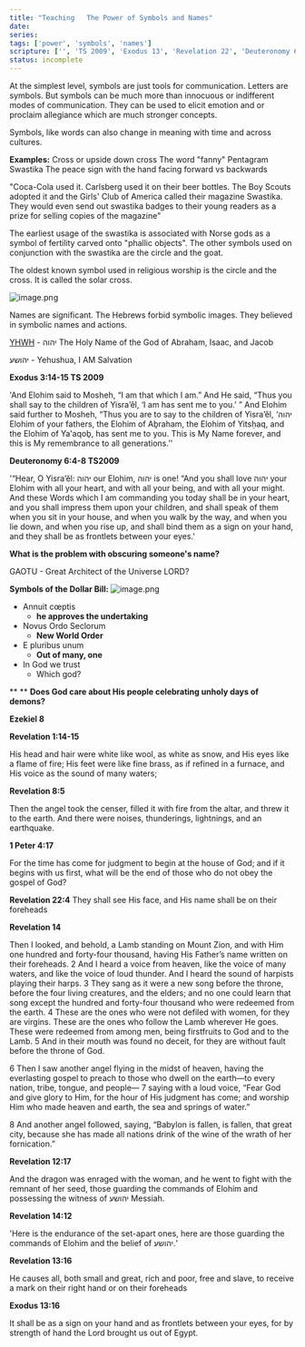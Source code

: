 ```yaml
---
title: "Teaching   The Power of Symbols and Names"
date: 
series: 
tags: ['power', 'symbols', 'names']
scripture: ['', 'TS 2009', 'Exodus 13', 'Revelation 22', 'Deuteronomy 6', 'Deuteronomy 6:4-8', 'Ezekiel 8', 'Revelation 13', 'Revelation 14', 'Revelation 1:14-15', 'Peter 4', 'Exodus 3:14-15', 'Revelation 12', 'Revelation 8', 'Exodus 3', '1', 'Revelation 1']
status: incomplete
---
```


At the simplest level, symbols are just tools for communication. Letters are symbols. But symbols can be much more than innocuous or indifferent modes of communication. They can be used to elicit emotion and or proclaim allegiance which are much stronger concepts.

Symbols, like words can also change in meaning with time and across cultures.

**Examples:**
Cross or upside down cross
The word "fanny"
Pentagram
Swastika
The peace sign with the hand facing forward vs backwards

"Coca-Cola used it. Carlsberg used it on their beer bottles. The Boy Scouts adopted it and the Girls' Club of America called their magazine Swastika. They would even send out swastika badges to their young readers as a prize for selling copies of the magazine"

The earliest usage of the swastika is associated with Norse gods as a symbol of fertility carved onto "phallic objects". The other symbols used on conjunction with the swastika are the circle and the goat.

The oldest known symbol used in religious worship is the circle and the cross. It is called the solar cross.

![image.png](image-8.png)

Names are significant. The Hebrews forbid symbolic images. They believed in symbolic names and actions.

[YHWH](https://youtu.be/eLrGM26pmM0) - יהוה The Holy Name of the God of Abraham, Isaac, and Jacob

יהושע - Yehushua, I AM Salvation

**Exodus 3:14-15 TS 2009**

'And Elohim said to Mosheh, “I am that which I am.” And He said, “Thus you shall say to the children of Yisra’ĕl, ‘I am has sent me to you.’ ” And Elohim said further to Mosheh, “Thus you are to say to the children of Yisra’ĕl, ‘יהוה Elohim of your fathers, the Elohim of Aḇraham, the Elohim of Yitsḥaq, and the Elohim of Ya‛aqoḇ, has sent me to you. This is My Name forever, and this is My remembrance to all generations.’'

**Deuteronomy 6:4-8 TS2009**

'“Hear, O Yisra’ĕl: יהוה our Elohim, יהוה is one! “And you shall love יהוה your Elohim with all your heart, and with all your being, and with all your might. And these Words which I am commanding you today shall be in your heart, and you shall impress them upon your children, and shall speak of them when you sit in your house, and when you walk by the way, and when you lie down, and when you rise up, and shall bind them as a sign on your hand, and they shall be as frontlets between your eyes.'

**What is the problem with obscuring someone's name?**

GAOTU - Great Architect of the Universe
LORD?

**Symbols of the Dollar Bill:**
![image.png](image-9.png)

- Annuit cœptis
    - **he approves the undertaking**
- Novus Ordo Seclorum
    - **New World Order**
- E pluribus unum
    - **Out of many, one**
- In God we trust
    - Which god?

**
**
**Does God care about His people celebrating unholy days of demons?**

**Ezekiel 8**

**Revelation 1:14-15**

His head and hair were white like wool, as white as snow, and His eyes like a flame of fire; His feet were like fine brass, as if refined in a furnace, and His voice as the sound of many waters;

**Revelation 8:5**

Then the angel took the censer, filled it with fire from the altar, and threw it to the earth. And there were noises, thunderings, lightnings, and an earthquake.

**1 Peter 4:17**

For the time has come for judgment to begin at the house of God; and if it begins with us first, what will be the end of those who do not obey the gospel of God?

**Revelation 22:4**
They shall see His face, and His name shall be on their foreheads

**Revelation 14**

Then I looked, and behold, a Lamb standing on Mount Zion, and with Him one hundred and forty-four thousand, having His Father’s name written on their foreheads. 2 And I heard a voice from heaven, like the voice of many waters, and like the voice of loud thunder. And I heard the sound of harpists playing their harps. 3 They sang as it were a new song before the throne, before the four living creatures, and the elders; and no one could learn that song except the hundred and forty-four thousand who were redeemed from the earth. 4 These are the ones who were not defiled with women, for they are virgins. These are the ones who follow the Lamb wherever He goes. These were redeemed from among men, being firstfruits to God and to the Lamb. 5 And in their mouth was found no deceit, for they are without fault before the throne of God.

6 Then I saw another angel flying in the midst of heaven, having the everlasting gospel to preach to those who dwell on the earth—to every nation, tribe, tongue, and people— 7 saying with a loud voice, “Fear God and give glory to Him, for the hour of His judgment has come; and worship Him who made heaven and earth, the sea and springs of water.”

8 And another angel followed, saying, “Babylon is fallen, is fallen, that great city, because she has made all nations drink of the wine of the wrath of her fornication.”

**Revelation 12:17**

And the dragon was enraged with the woman, and he went to fight with the remnant of her seed, those guarding the commands of Elohim and possessing the witness of יהושע Messiah.

**Revelation 14:12**

'Here is the endurance of the set-apart ones, here are those guarding the commands of Elohim and the belief of יהושע.'

**Revelation 13:16**

He causes all, both small and great, rich and poor, free and slave, to receive a mark on their right hand or on their foreheads

**Exodus 13:16**

It shall be as a sign on your hand and as frontlets between your eyes, for by strength of hand the Lord brought us out of Egypt.